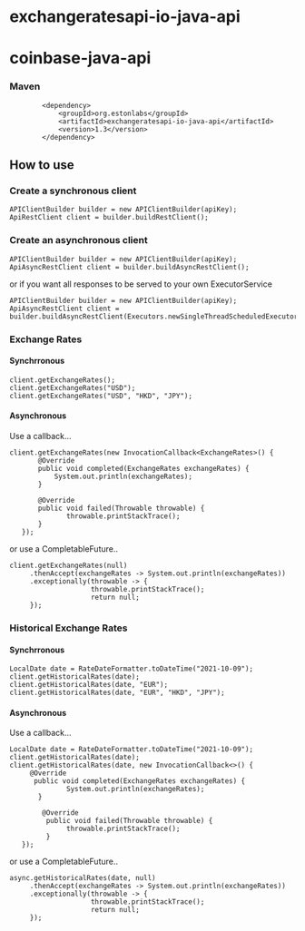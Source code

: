 # exchangeratesapi-io-java-api
# coinbase-java-api

### Maven
```
        <dependency>
            <groupId>org.estonlabs</groupId>
            <artifactId>exchangeratesapi-io-java-api</artifactId>
            <version>1.3</version>
        </dependency>
```

## How to use

### Create a synchronous client 
``` 
APIClientBuilder builder = new APIClientBuilder(apiKey); 
ApiRestClient client = builder.buildRestClient(); 
```
### Create an asynchronous client 
``` 
APIClientBuilder builder = new APIClientBuilder(apiKey); 
ApiAsyncRestClient client = builder.buildAsyncRestClient();
``` 
or if you want all responses to be served to your own ExecutorService
``` 
APIClientBuilder builder = new APIClientBuilder(apiKey); 
ApiAsyncRestClient client = builder.buildAsyncRestClient(Executors.newSingleThreadScheduledExecutor());
``` 

### Exchange Rates

#### Synchrronous
``` 
client.getExchangeRates();
client.getExchangeRates("USD");
client.getExchangeRates("USD", "HKD", "JPY");
``` 
#### Asynchronous

Use a callback...
``` 
client.getExchangeRates(new InvocationCallback<ExchangeRates>() {
       @Override
       public void completed(ExchangeRates exchangeRates) {
           System.out.println(exchangeRates);
       }

       @Override
       public void failed(Throwable throwable) {
              throwable.printStackTrace();
       }
   });
``` 
or use a CompletableFuture..
``` 
client.getExchangeRates(null)
     .thenAccept(exchangeRates -> System.out.println(exchangeRates))
     .exceptionally(throwable -> {
                    throwable.printStackTrace();
                    return null;
     });
``` 
### Historical Exchange Rates
#### Synchrronous
``` 
LocalDate date = RateDateFormatter.toDateTime("2021-10-09");
client.getHistoricalRates(date);
client.getHistoricalRates(date, "EUR");
client.getHistoricalRates(date, "EUR", "HKD", "JPY");
``` 
#### Asynchronous

Use a callback...
``` 
LocalDate date = RateDateFormatter.toDateTime("2021-10-09");
client.getHistoricalRates(date);
client.getHistoricalRates(date, new InvocationCallback<>() {
     @Override
      public void completed(ExchangeRates exchangeRates) {
              System.out.println(exchangeRates);
       }

        @Override
         public void failed(Throwable throwable) {
              throwable.printStackTrace();
         }
   });
``` 
or use a CompletableFuture..
``` 
async.getHistoricalRates(date, null)
     .thenAccept(exchangeRates -> System.out.println(exchangeRates))
     .exceptionally(throwable -> {
                    throwable.printStackTrace();
                    return null;
     });
``` 

       
       
